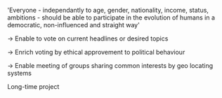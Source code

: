 'Everyone - independantly to age, gender, nationality, income, status, ambitions - should be able to participate in the evolution of humans in a democratic, non-influenced and straight way'

-> Enable to vote on current headlines or desired topics

-> Enrich voting by ethical approvement to political behaviour

-> Enable meeting of groups sharing common interests by geo locating systems 



Long-time project